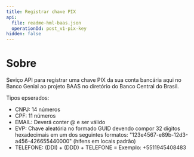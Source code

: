 ```yaml
---
title: Registrar chave PIX
api:
  file: readme-hml-baas.json
  operationId: post_v1-pix-key
hidden: false
---
```

# Sobre

Seviço API para registrar uma chave PIX da sua conta bancária aqui no Banco Genial ao projeto BAAS no diretório do Banco Central do Brasil.

Tipos epserados:

* CNPJ: 14 números
* CPF: 11 números
* EMAIL: Deverá conter @ e ser válido
* EVP: Chave aleatória no formado GUID devendo compor 32 dígitos hexadecimais em um dos seguintes formatos: "123e4567-e89b-12d3-a456-426655440000" (hífens em locais padrão)
* TELEFONE: (DDI) + (DDD) + TELEFONE = Exemplo: +5511945408483